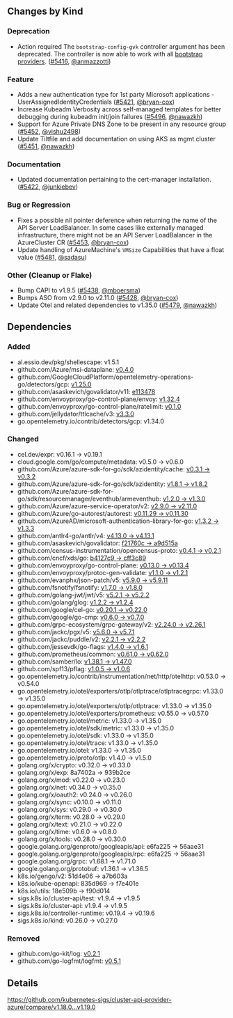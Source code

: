 ## Changes by Kind

### Deprecation

- Action required
  The `bootstrap-config-gvk` controller argument has been deprecated. The controller is now able to work with all [bootstrap providers](https://cluster-api.sigs.k8s.io/reference/providers#bootstrap). ([#5416](https://github.com/kubernetes-sigs/cluster-api-provider-azure/pull/5416), [@anmazzotti](https://github.com/anmazzotti))

### Feature

- Adds a new authentication type for 1st party Microsoft applications - UserAssignedIdentityCredentials ([#5421](https://github.com/kubernetes-sigs/cluster-api-provider-azure/pull/5421), [@bryan-cox](https://github.com/bryan-cox))
- Increase Kubeadm Verbosity across self-managed templates for better debugging during kubeadm init/join failures ([#5496](https://github.com/kubernetes-sigs/cluster-api-provider-azure/pull/5496), [@nawazkh](https://github.com/nawazkh))
- Support for Azure Private DNS Zone to be present in any resource group ([#5452](https://github.com/kubernetes-sigs/cluster-api-provider-azure/pull/5452), [@vishu2498](https://github.com/vishu2498))
- Update Tiltfile and add documentation on using AKS as mgmt cluster ([#5451](https://github.com/kubernetes-sigs/cluster-api-provider-azure/pull/5451), [@nawazkh](https://github.com/nawazkh))

### Documentation

- Updated documentation pertaining to the cert-manager installation. ([#5422](https://github.com/kubernetes-sigs/cluster-api-provider-azure/pull/5422), [@junkiebev](https://github.com/junkiebev))

### Bug or Regression

- Fixes a possible nil pointer deference when returning the name of the API Server LoadBalancer. In some cases like externally managed infrastructure, there might not be an API Server LoadBalancer in the AzureCluster CR ([#5453](https://github.com/kubernetes-sigs/cluster-api-provider-azure/pull/5453), [@bryan-cox](https://github.com/bryan-cox))
- Update handling of AzureMachine's `VMSize` Capabilities that have a float value ([#5481](https://github.com/kubernetes-sigs/cluster-api-provider-azure/pull/5481), [@sadasu](https://github.com/sadasu))

### Other (Cleanup or Flake)

- Bump CAPI to v1.9.5 ([#5438](https://github.com/kubernetes-sigs/cluster-api-provider-azure/pull/5438), [@mboersma](https://github.com/mboersma))
- Bumps ASO from v2.9.0 to v2.11.0 ([#5428](https://github.com/kubernetes-sigs/cluster-api-provider-azure/pull/5428), [@bryan-cox](https://github.com/bryan-cox))
- Update Otel and related dependencies to v1.35.0 ([#5479](https://github.com/kubernetes-sigs/cluster-api-provider-azure/pull/5479), [@nawazkh](https://github.com/nawazkh))


## Dependencies

### Added
- al.essio.dev/pkg/shellescape: v1.5.1
- github.com/Azure/msi-dataplane: [v0.4.0](https://github.com/Azure/msi-dataplane/tree/v0.4.0)
- github.com/GoogleCloudPlatform/opentelemetry-operations-go/detectors/gcp: [v1.25.0](https://github.com/GoogleCloudPlatform/opentelemetry-operations-go/tree/detectors/gcp/v1.25.0)
- github.com/asaskevich/govalidator/v11: [e113478](https://github.com/asaskevich/govalidator/tree/e113478)
- github.com/envoyproxy/go-control-plane/envoy: [v1.32.4](https://github.com/envoyproxy/go-control-plane/tree/envoy/v1.32.4)
- github.com/envoyproxy/go-control-plane/ratelimit: [v0.1.0](https://github.com/envoyproxy/go-control-plane/tree/ratelimit/v0.1.0)
- github.com/jellydator/ttlcache/v3: [v3.3.0](https://github.com/jellydator/ttlcache/tree/v3.3.0)
- go.opentelemetry.io/contrib/detectors/gcp: v1.34.0

### Changed
- cel.dev/expr: v0.16.1 → v0.19.1
- cloud.google.com/go/compute/metadata: v0.5.0 → v0.6.0
- github.com/Azure/azure-sdk-for-go/sdk/azidentity/cache: [v0.3.1 → v0.3.2](https://github.com/Azure/azure-sdk-for-go/compare/sdk/azidentity/cache/v0.3.1...sdk/azidentity/cache/v0.3.2)
- github.com/Azure/azure-sdk-for-go/sdk/azidentity: [v1.8.1 → v1.8.2](https://github.com/Azure/azure-sdk-for-go/compare/sdk/azidentity/v1.8.1...sdk/azidentity/v1.8.2)
- github.com/Azure/azure-sdk-for-go/sdk/resourcemanager/eventhub/armeventhub: [v1.2.0 → v1.3.0](https://github.com/Azure/azure-sdk-for-go/compare/sdk/resourcemanager/eventhub/armeventhub/v1.2.0...sdk/resourcemanager/eventhub/armeventhub/v1.3.0)
- github.com/Azure/azure-service-operator/v2: [v2.9.0 → v2.11.0](https://github.com/Azure/azure-service-operator/compare/v2.9.0...v2.11.0)
- github.com/Azure/go-autorest/autorest: [v0.11.29 → v0.11.30](https://github.com/Azure/go-autorest/compare/autorest/v0.11.29...autorest/v0.11.30)
- github.com/AzureAD/microsoft-authentication-library-for-go: [v1.3.2 → v1.3.3](https://github.com/AzureAD/microsoft-authentication-library-for-go/compare/v1.3.2...v1.3.3)
- github.com/antlr4-go/antlr/v4: [v4.13.0 → v4.13.1](https://github.com/antlr4-go/antlr/compare/v4.13.0...v4.13.1)
- github.com/asaskevich/govalidator: [f21760c → a9d515a](https://github.com/asaskevich/govalidator/compare/f21760c...a9d515a)
- github.com/census-instrumentation/opencensus-proto: [v0.4.1 → v0.2.1](https://github.com/census-instrumentation/opencensus-proto/compare/v0.4.1...v0.2.1)
- github.com/cncf/xds/go: [b4127c9 → cff3c89](https://github.com/cncf/xds/compare/b4127c9...cff3c89)
- github.com/envoyproxy/go-control-plane: [v0.13.0 → v0.13.4](https://github.com/envoyproxy/go-control-plane/compare/v0.13.0...v0.13.4)
- github.com/envoyproxy/protoc-gen-validate: [v1.1.0 → v1.2.1](https://github.com/envoyproxy/protoc-gen-validate/compare/v1.1.0...v1.2.1)
- github.com/evanphx/json-patch/v5: [v5.9.0 → v5.9.11](https://github.com/evanphx/json-patch/compare/v5.9.0...v5.9.11)
- github.com/fsnotify/fsnotify: [v1.7.0 → v1.8.0](https://github.com/fsnotify/fsnotify/compare/v1.7.0...v1.8.0)
- github.com/golang-jwt/jwt/v5: [v5.2.1 → v5.2.2](https://github.com/golang-jwt/jwt/compare/v5.2.1...v5.2.2)
- github.com/golang/glog: [v1.2.2 → v1.2.4](https://github.com/golang/glog/compare/v1.2.2...v1.2.4)
- github.com/google/cel-go: [v0.20.1 → v0.22.0](https://github.com/google/cel-go/compare/v0.20.1...v0.22.0)
- github.com/google/go-cmp: [v0.6.0 → v0.7.0](https://github.com/google/go-cmp/compare/v0.6.0...v0.7.0)
- github.com/grpc-ecosystem/grpc-gateway/v2: [v2.24.0 → v2.26.1](https://github.com/grpc-ecosystem/grpc-gateway/compare/v2.24.0...v2.26.1)
- github.com/jackc/pgx/v5: [v5.6.0 → v5.7.1](https://github.com/jackc/pgx/compare/v5.6.0...v5.7.1)
- github.com/jackc/puddle/v2: [v2.2.1 → v2.2.2](https://github.com/jackc/puddle/compare/v2.2.1...v2.2.2)
- github.com/jessevdk/go-flags: [v1.4.0 → v1.6.1](https://github.com/jessevdk/go-flags/compare/v1.4.0...v1.6.1)
- github.com/prometheus/common: [v0.61.0 → v0.62.0](https://github.com/prometheus/common/compare/v0.61.0...v0.62.0)
- github.com/samber/lo: [v1.38.1 → v1.47.0](https://github.com/samber/lo/compare/v1.38.1...v1.47.0)
- github.com/spf13/pflag: [v1.0.5 → v1.0.6](https://github.com/spf13/pflag/compare/v1.0.5...v1.0.6)
- go.opentelemetry.io/contrib/instrumentation/net/http/otelhttp: v0.53.0 → v0.54.0
- go.opentelemetry.io/otel/exporters/otlp/otlptrace/otlptracegrpc: v1.33.0 → v1.35.0
- go.opentelemetry.io/otel/exporters/otlp/otlptrace: v1.33.0 → v1.35.0
- go.opentelemetry.io/otel/exporters/prometheus: v0.55.0 → v0.57.0
- go.opentelemetry.io/otel/metric: v1.33.0 → v1.35.0
- go.opentelemetry.io/otel/sdk/metric: v1.33.0 → v1.35.0
- go.opentelemetry.io/otel/sdk: v1.33.0 → v1.35.0
- go.opentelemetry.io/otel/trace: v1.33.0 → v1.35.0
- go.opentelemetry.io/otel: v1.33.0 → v1.35.0
- go.opentelemetry.io/proto/otlp: v1.4.0 → v1.5.0
- golang.org/x/crypto: v0.32.0 → v0.33.0
- golang.org/x/exp: 8a7402a → 939b2ce
- golang.org/x/mod: v0.22.0 → v0.23.0
- golang.org/x/net: v0.34.0 → v0.35.0
- golang.org/x/oauth2: v0.24.0 → v0.26.0
- golang.org/x/sync: v0.10.0 → v0.11.0
- golang.org/x/sys: v0.29.0 → v0.30.0
- golang.org/x/term: v0.28.0 → v0.29.0
- golang.org/x/text: v0.21.0 → v0.22.0
- golang.org/x/time: v0.6.0 → v0.8.0
- golang.org/x/tools: v0.28.0 → v0.30.0
- google.golang.org/genproto/googleapis/api: e6fa225 → 56aae31
- google.golang.org/genproto/googleapis/rpc: e6fa225 → 56aae31
- google.golang.org/grpc: v1.68.1 → v1.71.0
- google.golang.org/protobuf: v1.36.1 → v1.36.5
- k8s.io/gengo/v2: 51d4e06 → a7b603a
- k8s.io/kube-openapi: 835d969 → f7e401e
- k8s.io/utils: 18e509b → f90d014
- sigs.k8s.io/cluster-api/test: v1.9.4 → v1.9.5
- sigs.k8s.io/cluster-api: v1.9.4 → v1.9.5
- sigs.k8s.io/controller-runtime: v0.19.4 → v0.19.6
- sigs.k8s.io/kind: v0.26.0 → v0.27.0

### Removed
- github.com/go-kit/log: [v0.2.1](https://github.com/go-kit/log/tree/v0.2.1)
- github.com/go-logfmt/logfmt: [v0.5.1](https://github.com/go-logfmt/logfmt/tree/v0.5.1)


## Details
<!-- markdown-link-check-disable-next-line -->
https://github.com/kubernetes-sigs/cluster-api-provider-azure/compare/v1.18.0...v1.19.0

